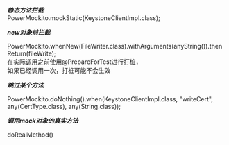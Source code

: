 

***静态方法拦截***  
PowerMockito.mockStatic(KeystoneClientImpl.class);  



***new对象前拦截***  

PowerMockito.whenNew(FileWriter.class).withArguments(anyString()).thenReturn(fileWrite);  
在实际调用之前使用@PrepareForTest进行打桩，  
如果已经调用一次，打桩可能不会生效  
   
      

***跳过某个方法***  

PowerMockito.doNothing().when(KeystoneClientImpl.class, "writeCert", any(CertType.class), any(String.class));  


***调用mock对象的真实方法***  

doRealMethod()  
